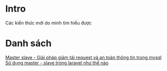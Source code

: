 # Intro
Các kiến thức mới do mình tìm hiểu được

# Danh sách
[Master slave - Giải pháp giảm tải request và an toàn thông tin trong mysql](/notes/mysql_master_slave.md)
[Sử dụng master - slave trong laravel như thế nào](/notes/mysql_master_slave_laravel.md)
